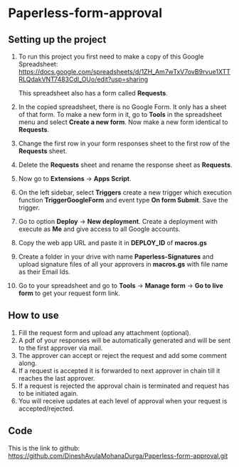 # Paperless-form-approval

## Setting up the project

1. To run this project you first need to make a copy of this Google Spreadsheet:
   https://docs.google.com/spreadsheets/d/1ZH_Am7wTxV7ovB9rvue1XTTRLQdakVNT7483CdI_OUo/edit?usp=sharing
   
   This spreadsheet also has a form called **Requests**.
2. In the copied spreadsheet, there is no Google Form. It only has a sheet of that form. To make a new form in it, go to **Tools** in the spreadsheet menu and select **Create a new form**. Now make a new form identical to **Requests**.
3. Change the first row in your form responses sheet to the first row of the **Requests** sheet.
4. Delete the **Requests** sheet and rename the response sheet as **Requests**.
5. Now go to **Extensions** -> **Apps Script**.
6. On the left sidebar, select **Triggers** create a new trigger which execution function **TriggerGoogleForm** and event type **On form Submit**. Save the trigger.
7. Go to option **Deploy** -> **New deployment**. Create a deployment with execute as **Me** and give access to all Google accounts.
8. Copy the web app URL and paste it in **DEPLOY_ID** of **macros.gs**
9. Create a folder in your drive with name **Paperless-Signatures** and upload signature files of all your approvers in **macros.gs** with file name as their Email Ids.
10. Go to your spreadsheet and go to **Tools** -> **Manage form** -> **Go to live form** to get your request form link.


## How to use
1. Fill the request form and upload any attachment (optional).
2. A pdf of your responses will be automatically generated and will be sent to the first approver via mail.
3. The approver can accept or reject the request and add some comment along.
4. If a request is accepted it is forwarded to next approver in chain till it reaches the last approver.
5. If a request is rejected the approval chain is terminated and request has to be initiated again.
6. You will receive updates at each level of approval when your request is accepted/rejected.

## Code
This is the link to github: https://github.com/DineshAvulaMohanaDurga/Paperless-form-approval.git
